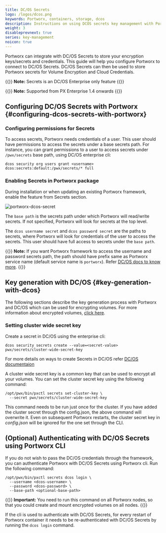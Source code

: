 ```yaml
---
title: DC/OS Secrets
logo: /logos/dcos.png
keywords: Portworx, containers, storage, dcos
description: Instructions on using DCOS secrets key management with Portworx
weight: 3
disableprevnext: true
series: key-management
noicon: true
---
```


Portworx can integrate with DC/OS Secrets to store your encryption keys/secrets and credentials. This guide will help you configure Portworx to connect to DC/OS Secrets. DC/OS Secrets can then be used to store Portworx secrets for Volume Encryption and Cloud Credentials.

{{<info>}}
**Note:**  Secrets is an DC/OS Enterprise only feature
{{</info>}}

{{<info>}}
**Note:**  Supported from PX Enterprise 1.4 onwards
{{</info>}}

## Configuring DC/OS Secrets with Portworx {#configuring-dcos-secrets-with-portworx}

### Configuring permissions for Secrets

To access secrets, Portworx needs credentials of a user. This user should have permissions to access the secrets under a base secrets path. For instance, you can grant permissions to a user to access secrets under `/pwx/secrets` base path, using DC/OS enterprise cli:

```text
dcos security org users grant <username> dcos:secrets:default:/pwx/secrets/* full
```

### Enabling Secrets in Portworx package

During installation or when updating an existing Portworx framework, enable the feature from Secrets section.

![portworx-dcos-secret](/img/dcos-portworx-secrets-setup.png)

The `base path` is the secrets path under which Portworx will read/write secrets. If not specified, Portworx will look for secrets at the top level.

The `dcos username secret` and `dcos password secret` are the paths to secrets, where Portworx will look for credentials of the user to access the secrets. This user should have full access to secrets under the `base path`.


{{<info>}}
**Note:**
If you want Portworx framework to access the username and password secrets path, the path should have prefix same as Portworx service name \(default service name is `portworx`\). Refer [DC/OS docs to know more](https://docs.mesosphere.com/1.12/security/ent/#spaces-for-secrets).
{{</info>}}

## Key generation with DC/OS {#key-generation-with-dcos}

The following sections describe the key generation process with Portworx and DC/OS which can be used for encrypting volumes. For more information about encrypted volumes, [click here](/reference/cli/encrypted-volumes).

### Setting cluster wide secret key

Create a secret in DC/OS using the enterprise cli:

```text
dcos security secrets create --value=<secret-value> pwx/secrets/cluster-wide-secret-key
```

For more details on ways to create Secrets in DC/OS refer [DC/OS documentaion](https://docs.mesosphere.com/1.11/security/ent/secrets/create-secrets)

A cluster wide secret key is a common key that can be used to encrypt all your volumes. You can set the cluster secret key using the following command:

```text
/opt/pwx/bin/pxctl secrets set-cluster-key \
  --secret pwx/secrets/cluster-wide-secret-key
```

This command needs to be run just once for the cluster. If you have added the cluster secret through the config.json, the above command will overwrite it. Even on subsequent Portworx restarts, the cluster secret key in _config.json_ will be ignored for the one set through the CLI.

## \(Optional\) Authenticating with DC/OS Secrets using Portworx CLI

If you do not wish to pass the DC/OS credentials through the framework, you can authenticate Portworx with DC/OS Secrets using Portworx cli. Run the following command:

```text
/opt/pwx/bin/pxctl secrets dcos login \
  --username <dcos-username> \
  --password <dcos-password> \
  --base-path <optional-base-path>
```
{{<info>}}
**Important:**
You need to run this command on all Portworx nodes, so that you could create and mount encrypted volumes on all nodes.
{{</info>}}

If the cli is used to authenticate with DC/OS Secrets, for every restart of Portworx container it needs to be re-authenticated with DC/OS Secrets by running the `dcos login` command.
